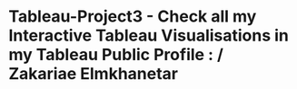 # Tableau-Project3 - Check all my Interactive Tableau Visualisations in my Tableau Public Profile : / Zakariae Elmkhanetar
